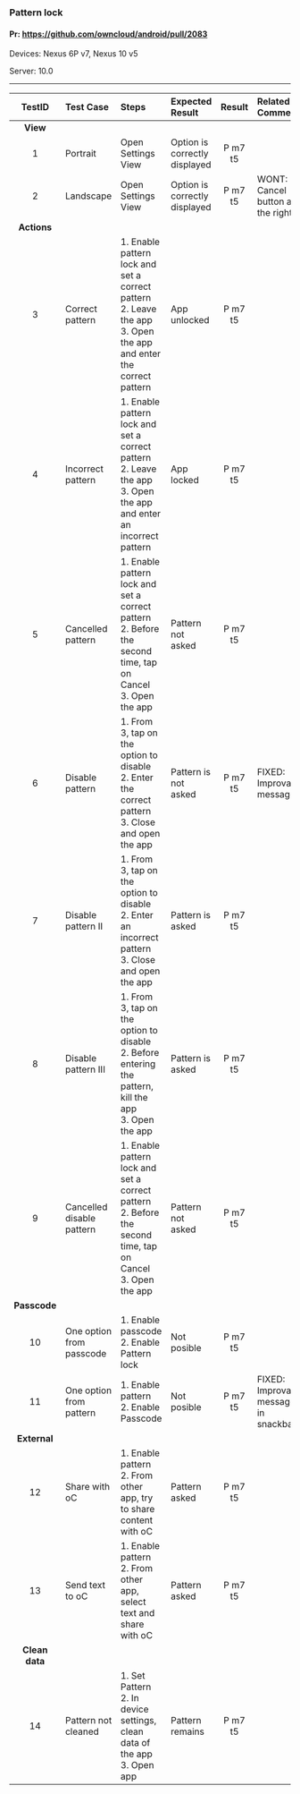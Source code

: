 ###  Pattern lock

#### Pr: https://github.com/owncloud/android/pull/2083

Devices: Nexus 6P v7, Nexus 10 v5

Server: 10.0

---

 
| TestID | Test Case | Steps | Expected Result | Result | Related Comment |
| :----: | :-------- | :---- | :-------------- | :----: | :-------------- |
|**View**|||||||
| 1 | Portrait | Open Settings View | Option is correctly displayed | P m7 t5 |  |
| 2 | Landscape | Open Settings View | Option is correctly displayed | P m7 t5 | WONT: Cancel button at the right |
|**Actions**|||||||
| 3 | Correct pattern | 1. Enable pattern lock and set a correct pattern<br>2. Leave the app<br>3. Open the app and enter the correct pattern | App unlocked | P m7 t5 |  |
| 4 | Incorrect pattern | 1. Enable pattern lock and set a correct pattern<br>2. Leave the app<br>3. Open the app and enter an incorrect pattern | App locked | P m7 t5|  |
| 5 | Cancelled pattern | 1. Enable pattern lock and set a correct pattern<br>2. Before the second time, tap on Cancel<br>3. Open the app | Pattern not asked | P m7 t5 |  |
| 6 | Disable pattern | 1. From 3, tap on the option to disable<br>2. Enter the correct pattern<br>3. Close and open the app  | Pattern is not asked | P m7 t5 | FIXED: Improvable message |
| 7 | Disable pattern II | 1. From 3, tap on the option to disable<br>2. Enter an incorrect pattern<br>3. Close and open the app  | Pattern is asked | P m7 t5|  |
| 8 | Disable pattern III | 1. From 3, tap on the option to disable<br>2. Before entering the pattern, kill the app<br>3. Open the app  | Pattern is asked | P m7 t5|  |
| 9 | Cancelled disable pattern | 1. Enable pattern lock and set a correct pattern<br>2. Before the second time, tap on Cancel<br>3. Open the app | Pattern not asked | P m7 t5 |  |
|**Passcode**|||||||
| 10 | One option from passcode | 1. Enable passcode<br>2. Enable Pattern lock | Not posible | P m7 t5 |  | Improvable message in snackbar
| 11 | One option from pattern | 1. Enable pattern<br>2. Enable Passcode | Not posible | P m7 t5 | FIXED: Improvable message in snackbar |
|**External**|||||||
| 12 | Share with oC | 1. Enable pattern<br>2. From other app, try to share content with oC | Pattern asked | P m7 t5 |  |
| 13 | Send text to oC | 1. Enable pattern<br>2. From other app, select text and share with oC | Pattern asked | P m7 t5 |  |
|**Clean data**|||||||
| 14 | Pattern not cleaned | 1. Set Pattern<br>2. In device settings, clean data of the app<br>3. Open app| Pattern remains | P m7 t5|  |